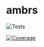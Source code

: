 # ambrs

![Tests](https://github.com/AMBRS-project/ambrs/actions/workflows/tests.yml/badge.svg)

[![Coverage](https://codecov.io/gh/AMBRS-project/ambrs/graph/badge.svg?token=HF1V8JOZFJ)](https://codecov.io/gh/AMBRS-project/ambrs)
